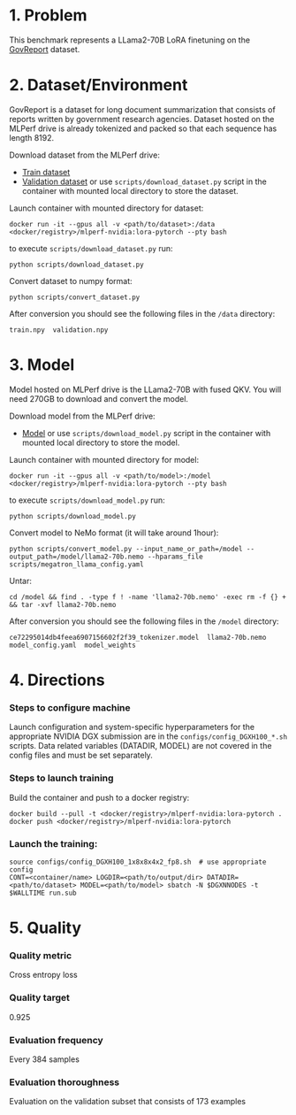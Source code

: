 # 1. Problem 
This benchmark represents a LLama2-70B LoRA finetuning on the [GovReport](https://gov-report-data.github.io/) dataset.

# 2. Dataset/Environment

GovReport is a dataset for long document summarization that consists of reports written by government research agencies. Dataset hosted on the MLPerf drive is already tokenized and packed so that each sequence has length 8192.

Download dataset from the MLPerf drive:
- [Train dataset](https://drive.google.com/file/d/1-JgY1mEafcJ7qhggt6UR3OEKAciIPd5s/view?usp=sharing)
- [Validation dataset](https://drive.google.com/file/d/1jrm6Lacrq49AYv0uB_Qy22xRmfPixQvs/view?usp=sharing)
or use `scripts/download_dataset.py` script in the container with mounted local directory to store the dataset.

Launch container with mounted directory for dataset:
```
docker run -it --gpus all -v <path/to/dataset>:/data <docker/registry>/mlperf-nvidia:lora-pytorch --pty bash
```
to execute `scripts/download_dataset.py` run:
```
python scripts/download_dataset.py
```
Convert dataset to numpy format:
```
python scripts/convert_dataset.py
```
After conversion you should see the following files in the `/data` directory:
```
train.npy  validation.npy
```
# 3. Model

Model hosted on MLPerf drive is the LLama2-70B with fused QKV. You will need 270GB to download and convert the model.

Download model from the MLPerf drive:
- [Model](https://drive.google.com/drive/folders/1sTeuxkPhwkNPKIPFnOLIYCcK53oB3Ypc?usp=sharing)
or use `scripts/download_model.py` script in the container with mounted local directory to store the model.

Launch container with mounted directory for model:
```
docker run -it --gpus all -v <path/to/model>:/model <docker/registry>/mlperf-nvidia:lora-pytorch --pty bash
```
to execute `scripts/download_model.py` run:
```
python scripts/download_model.py
```
Convert model to NeMo format (it will take around 1hour):
```
python scripts/convert_model.py --input_name_or_path=/model --output_path=/model/llama2-70b.nemo --hparams_file scripts/megatron_llama_config.yaml
```
Untar:
```
cd /model && find . -type f ! -name 'llama2-70b.nemo' -exec rm -f {} + && tar -xvf llama2-70b.nemo
```
After conversion you should see the following files in the `/model` directory:
```
ce72295014db4feea6907156602f2f39_tokenizer.model  llama2-70b.nemo  model_config.yaml  model_weights
```

# 4. Directions
### Steps to configure machine
Launch configuration and system-specific hyperparameters for the appropriate
NVIDIA DGX submission are in the `configs/config_DGXH100_*.sh` scripts.
Data related variables (DATADIR, MODEL) are not covered in the config files and must be set separately.

### Steps to launch training
Build the container and push to a docker registry:
```
docker build --pull -t <docker/registry>/mlperf-nvidia:lora-pytorch .
docker push <docker/registry>/mlperf-nvidia:lora-pytorch
```
### Launch the training:
```
source configs/config_DGXH100_1x8x8x4x2_fp8.sh  # use appropriate config
CONT=<container/name> LOGDIR=<path/to/output/dir> DATADIR=<path/to/dataset> MODEL=<path/to/model> sbatch -N $DGXNNODES -t $WALLTIME run.sub
```

# 5. Quality
### Quality metric
Cross entropy loss
### Quality target
0.925
### Evaluation frequency
Every 384 samples
### Evaluation thoroughness
Evaluation on the validation subset that consists of 173 examples